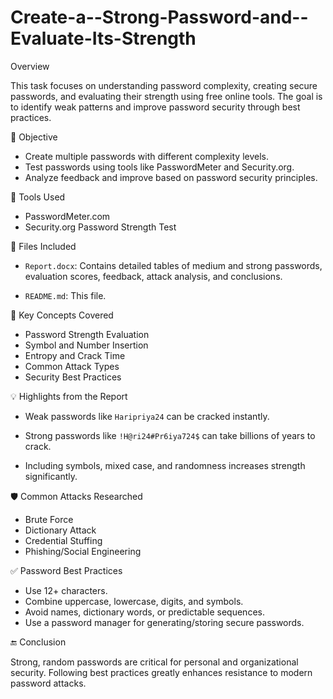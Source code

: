 # Create-a--Strong-Password-and--Evaluate-Its-Strength

Overview

This task focuses on understanding password complexity, creating secure passwords, and evaluating their strength using free online tools. The goal is to identify weak patterns and improve password security through best practices.

📌 Objective

 - Create multiple passwords with different complexity levels.
 - Test passwords using tools like PasswordMeter and Security.org.
 - Analyze feedback and improve based on password security principles.
   
🧪 Tools Used

 - PasswordMeter.com
 - Security.org Password Strength Test
   
📁 Files Included

 - `Report.docx`: Contains detailed tables of medium and strong passwords, evaluation scores, feedback, attack analysis, and conclusions.
   
 - `README.md`: This file.
   
🔐 Key Concepts Covered

 - Password Strength Evaluation
 - Symbol and Number Insertion
 - Entropy and Crack Time
 - Common Attack Types
 - Security Best Practices
   
💡 Highlights from the Report

 - Weak passwords like `Haripriya24` can be cracked instantly.
   
 - Strong passwords like `!H@ri24#Pr6iya724$` can take billions of years to crack.
   
 - Including symbols, mixed case, and randomness increases strength significantly.
   
🛡️ Common Attacks Researched

 - Brute Force
 - Dictionary Attack
 - Credential Stuffing
 - Phishing/Social Engineering
   
✅ Password Best Practices

 - Use 12+ characters.
 - Combine uppercase, lowercase, digits, and symbols.
 - Avoid names, dictionary words, or predictable sequences.
 - Use a password manager for generating/storing secure passwords.
   
🔚 Conclusion

Strong, random passwords are critical for personal and organizational security. Following best practices greatly enhances resistance to modern password attacks.
